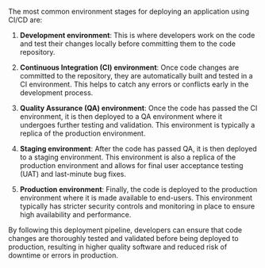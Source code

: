 The most common environment stages for deploying an application using CI/CD are:

1. **Development environment**: This is where developers work on the code and test their changes locally before committing them to the code repository.

2. **Continuous Integration (CI) environment**: Once code changes are committed to the repository, they are automatically built and tested in a CI environment. This helps to catch any errors or conflicts early in the development process.

3. **Quality Assurance (QA) environment**: Once the code has passed the CI environment, it is then deployed to a QA environment where it undergoes further testing and validation. This environment is typically a replica of the production environment.

4. **Staging environment**: After the code has passed QA, it is then deployed to a staging environment. This environment is also a replica of the production environment and allows for final user acceptance testing (UAT) and last-minute bug fixes.

5. **Production environment**: Finally, the code is deployed to the production environment where it is made available to end-users. This environment typically has stricter security controls and monitoring in place to ensure high availability and performance.

By following this deployment pipeline, developers can ensure that code changes are thoroughly tested and validated before being deployed to production, resulting in higher quality software and reduced risk of downtime or errors in production.
